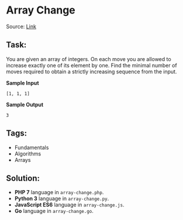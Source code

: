 # Array Change

Source: [Link](https://app.codesignal.com/arcade/intro/level-4/xvkRbxYkdHdHNCKjg)

## Task:

You are given an array of integers. On each move you are allowed to increase exactly one of its element by one.
Find the minimal number of moves required to obtain a strictly increasing sequence from the input.

**Sample Input**

```
[1, 1, 1]
```

**Sample Output**
```
3
```

## Tags:

* Fundamentals
* Algorithms
* Arrays

## Solution:

* **PHP 7** language in `array-change.php`.
* **Python 3** language in `array-change.py`.
* **JavaScript ES6** language in `array-change.js`.
* **Go** language in `array-change.go`.